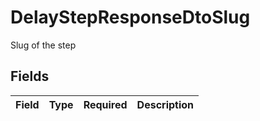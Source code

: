 # DelayStepResponseDtoSlug

Slug of the step


## Fields

| Field       | Type        | Required    | Description |
| ----------- | ----------- | ----------- | ----------- |